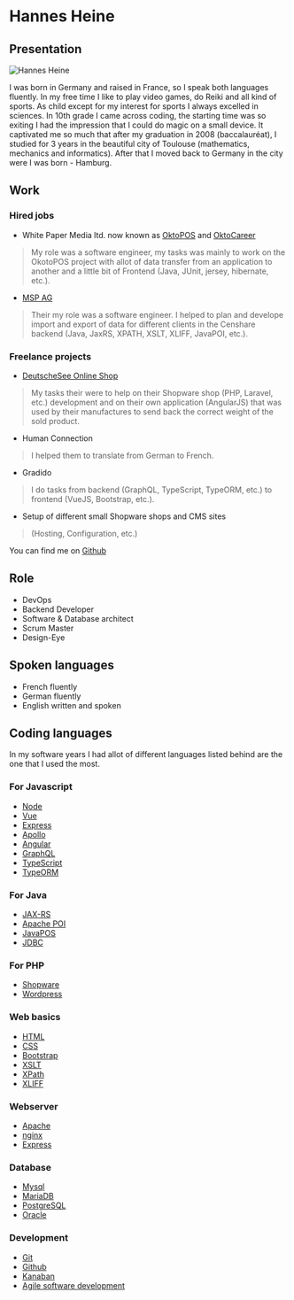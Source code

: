 # Hannes Heine

## Presentation

![Hannes Heine](~@images/portrait/hannes-heine.jpg)

I was born in Germany and raised in France, so I speak both languages fluently. In my free time I like to play video games, do Reiki and all kind of sports.
As child except for my interest for sports I always excelled in sciences. In 10th grade I came across coding, the starting time was so exiting I had the impression that I could do magic on a small device. It captivated me so much that after my graduation in 2008 (baccalauréat), I studied for 3 years in the beautiful city of Toulouse (mathematics, mechanics and informatics).
After that I moved back to Germany in the city were I was born - Hamburg.

## Work

### Hired jobs

- White Paper Media ltd. now known as [OktoPOS](https://www.oktopos.com/en/#!) and [OktoCareer](https://www.oktocareer.com/en/home)

> My role was a software engineer, my tasks was mainly to work on the OkotoPOS project with allot of data transfer from an application to another and a little bit of Frontend <!-- textlint-disable max-comma -->(Java, JUnit, jersey, hibernate, etc.)<!-- textlint-enable max-comma -->.

- [MSP AG](https://www.mspag.com/en)

> Their my role was a software engineer. I helped to plan and develope import and export of data for different clients in the Censhare backend <!-- textlint-disable max-comma -->(Java, JaxRS, XPATH, XSLT, XLIFF, JavaPOI, etc.)<!-- textlint-enable max-comma -->.

### Freelance projects

- [DeutscheSee Online Shop](https://www.deutschesee.de/shop/)

> My tasks their were to help on their Shopware shop (PHP, Laravel, etc.) development and on their own application (AngularJS) that was used by their manufactures to send back the correct weight of the sold product.

- Human Connection

> I helped them to translate from German to French.

- Gradido

> I do tasks from backend <!-- textlint-disable max-comma -->(GraphQL, TypeScript, TypeORM, etc.)<!-- textlint-enable max-comma --> to frontend <!-- textlint-disable max-comma -->(VueJS, Bootstrap, etc.)<!-- textlint-enable max-comma -->.

- Setup of different small Shopware shops and CMS sites

> (Hosting, Configuration, etc.)

You can find me on [Github](https://github.com/elweyn)

## Role

- DevOps
- Backend Developer
- Software & Database architect
- Scrum Master
- Design-Eye

## Spoken languages

- French fluently
- German fluently
- English written and spoken

## Coding languages

In my software years I had allot of different languages listed behind are the one that I used the most.

### For Javascript

- [Node](https://github.com/nodejs/node)
- [Vue](https://vuejs.org/)
- [Express](https://expressjs.com/)
- [Apollo](https://www.apollographql.com/docs/apollo-server/)
- [Angular](https://angular.io/)
- [GraphQL](https://graphql.org/)
- [TypeScript](https://www.typescriptlang.org/)
- [TypeORM](https://typeorm.io/)

### For Java

- [JAX-RS](https://www.oracle.com/technical-resources/articles/java/jax-rs.html)
- [Apache POI](https://poi.apache.org/)
- [JavaPOS](https://en.wikipedia.org/wiki/JavaPOS)
- [JDBC](https://en.wikipedia.org/wiki/Java_Database_Connectivity)

### For PHP

- [Shopware](https://www.shopware.com/)
- [Wordpress](https://wordpress.org/)

### Web basics

- [HTML](https://en.wikipedia.org/wiki/HTML)
- [CSS](https://en.wikipedia.org/wiki/CSS)
- [Bootstrap](https://getbootstrap.com/)
- [XSLT](https://en.wikipedia.org/wiki/XSLT)
- [XPath](https://en.wikipedia.org/wiki/XPath)
- [XLIFF](https://en.wikipedia.org/wiki/XLIFF)

### Webserver

- [Apache](https://httpd.apache.org/)
- [nginx](https://nginx.org/en/)
- [Express](https://expressjs.com/)

### Database

- [Mysql](https://www.mysql.com/)
- [MariaDB](https://mariadb.org/)
- [PostgreSQL](https://www.postgresql.org/)
- [Oracle](https://www.oracle.com/)

### Development

- [Git](https://git-scm.com/)
- [Github](https://github.com/)
- [Kanaban](https://en.wikipedia.org/wiki/Kanban)
- [Agile software development](https://en.wikipedia.org/wiki/Agile_software_development)
